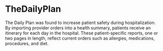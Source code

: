 TheDailyPlan
============

The Daily Plan was found to increase patient safety during hospitalization. By importing provider orders into a health summary, patients receive an itinerary for each day in the hospital. These patient-specific reports, one or two pages in length, reflect current orders such as allergies, medications, procedures, and diet.
